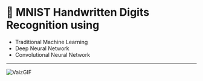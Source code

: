 #  🔢 MNIST Handwritten Digits Recognition using 

-  Traditional Machine Learning
-  Deep Neural Network 
-  Convolutional Neural Network
---
![VaizGIF](https://github.com/user-attachments/assets/c6e99088-1186-4281-ba50-045564b840c3)
